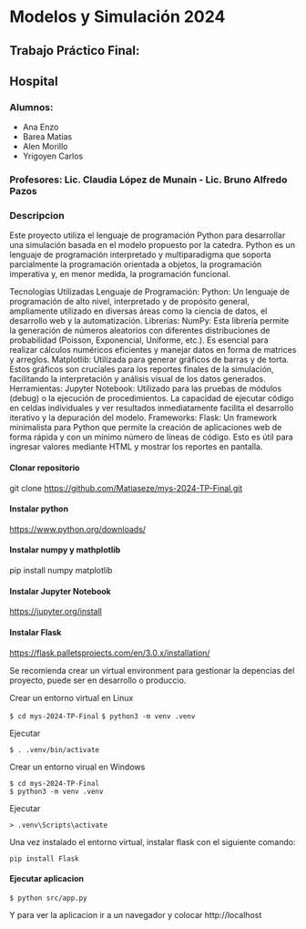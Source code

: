 # Modelos y Simulación 2024

## Trabajo Práctico Final:
## Hospital

### Alumnos:
- Ana Enzo
- Barea Matias
- Alen Morillo
- Yrigoyen Carlos

### Profesores: Lic. Claudia López de Munain - Lic. Bruno Alfredo Pazos

### Descripcion

Este proyecto utiliza el lenguaje de programación Python para desarrollar una simulación basada en el modelo propuesto por la catedra. Python es un lenguaje de programación interpretado y multiparadigma que soporta parcialmente la programación orientada a objetos, la programación imperativa y, en menor medida, la programación funcional.

Tecnologías Utilizadas
Lenguaje de Programación:
Python: Un lenguaje de programación de alto nivel, interpretado y de propósito general, ampliamente utilizado en diversas áreas como la ciencia de datos, el desarrollo web y la automatización.
Librerías:
NumPy: Esta librería permite la generación de números aleatorios con diferentes distribuciones de probabilidad (Poisson, Exponencial, Uniforme, etc.). Es esencial para realizar cálculos numéricos eficientes y manejar datos en forma de matrices y arreglos.
Matplotlib: Utilizada para generar gráficos de barras y de torta. Estos gráficos son cruciales para los reportes finales de la simulación, facilitando la interpretación y análisis visual de los datos generados.
Herramientas:
Jupyter Notebook: Utilizado para las pruebas de módulos (debug) o la ejecución de procedimientos. La capacidad de ejecutar código en celdas individuales y ver resultados inmediatamente facilita el desarrollo iterativo y la depuración del modelo.
Frameworks:
Flask: Un framework minimalista para Python que permite la creación de aplicaciones web de forma rápida y con un mínimo número de líneas de código. Esto es útil para ingresar valores mediante HTML y mostrar los reportes en pantalla.

#### Clonar repositorio

git clone https://github.com/Matiaseze/mys-2024-TP-Final.git

#### Instalar python

https://www.python.org/downloads/

#### Instalar numpy y mathplotlib

pip install numpy matplotlib

#### Instalar Jupyter Notebook

https://jupyter.org/install

#### Instalar Flask

https://flask.palletsprojects.com/en/3.0.x/installation/

Se recomienda crear un virtual environment para gestionar la depencias del proyecto, puede ser en desarrollo o produccio.

Crear un entorno virtual en Linux

```$ cd mys-2024-TP-Final```
```$ python3 -m venv .venv```

Ejecutar 

```$ . .venv/bin/activate```

Crear un entorno virual en Windows
```
$ cd mys-2024-TP-Final
$ python3 -m venv .venv
```

Ejecutar

```> .venv\Scripts\activate```

Una vez instalado el entorno virtual, instalar flask con el siguiente comando:

```pip install Flask```

#### Ejecutar aplicacion

```$ python src/app.py```

Y para ver la aplicacion ir a un navegador y colocar http://localhost


